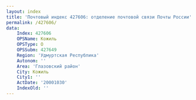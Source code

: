 ```yaml
---
layout: index
title: 'Почтовый индекс 427606: отделение почтовой связи Почты России'
permalink: /427606/
data:
    Index: 427606
    OPSName: Кожиль
    OPSType: О
    OPSSubm: 427649
    Region: 'Удмуртская Республика'
    Autonom: ''
    Area: 'Глазовский район'
    City: Кожиль
    City1: ''
    ActDate: '20001030'
    IndexOld: ''
---
```

